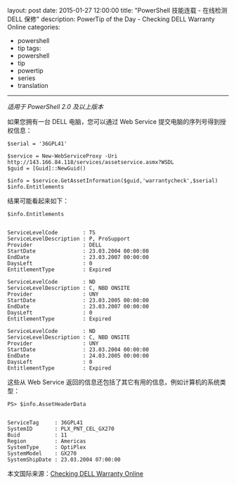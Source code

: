 ﻿layout: post
date: 2015-01-27 12:00:00
title: "PowerShell 技能连载 - 在线检测 DELL 保修"
description: PowerTip of the Day - Checking DELL Warranty Online
categories:
- powershell
- tip
tags:
- powershell
- tip
- powertip
- series
- translation
---
_适用于 PowerShell 2.0 及以上版本_

如果您拥有一台 DELL 电脑，您可以通过 Web Service 提交电脑的序列号得到授权信息：

    $serial = '36GPL41'
    
    $service = New-WebServiceProxy -Uri http://143.166.84.118/services/assetservice.asmx?WSDL
    $guid = [Guid]::NewGuid()
    
    $info = $service.GetAssetInformation($guid,'warrantycheck',$serial)
    $info.Entitlements 

结果可能看起来如下：

    $info.Entitlements
    
    
    ServiceLevelCode        : TS
    ServiceLevelDescription : P, ProSupport
    Provider                : DELL
    StartDate               : 23.03.2004 00:00:00
    EndDate                 : 23.03.2007 00:00:00
    DaysLeft                : 0
    EntitlementType         : Expired
    
    ServiceLevelCode        : ND
    ServiceLevelDescription : C, NBD ONSITE
    Provider                : UNY
    StartDate               : 23.03.2005 00:00:00
    EndDate                 : 23.03.2007 00:00:00
    DaysLeft                : 0
    EntitlementType         : Expired
    
    ServiceLevelCode        : ND
    ServiceLevelDescription : C, NBD ONSITE
    Provider                : UNY
    StartDate               : 23.03.2004 00:00:00
    EndDate                 : 24.03.2005 00:00:00
    DaysLeft                : 0
    EntitlementType         : Expired 

这些从 Web Service 返回的信息还包括了其它有用的信息，例如计算机的系统类型：

    PS> $info.AssetHeaderData
    
    
    ServiceTag     : 36GPL41
    SystemID       : PLX_PNT_CEL_GX270
    Buid           : 11
    Region         : Americas
    SystemType     : OptiPlex
    SystemModel    : GX270
    SystemShipDate : 23.03.2004 07:00:00

<!--more-->
本文国际来源：[Checking DELL Warranty Online](http://community.idera.com/powershell/powertips/b/tips/posts/checking-dell-warranty-online)
